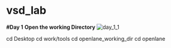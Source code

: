 # vsd_lab
**#Day 1**
**Open the working Directory**
![day_1_1](https://github.com/shashisahu1038/vsd_lab/assets/165407652/76c20d09-1604-4e9c-be0d-3f71ab281151)
 
  cd Desktop
  cd work/tools
  cd openlane_working_dir
  cd openlane                                                                                                                                                                                    
